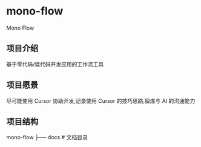 # mono-flow

Mono Flow

## 项目介绍

基于零代码/低代码开发应用的工作流工具

## 项目愿景

尽可能使用 Cursor 协助开发,记录使用 Cursor 的技巧思路,锻炼与 AI 的沟通能力

## 项目结构

mono-flow
├── docs # 文档目录
